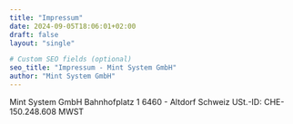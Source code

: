 ```yaml
---
title: "Impressum"
date: 2024-09-05T18:06:01+02:00
draft: false
layout: "single"

# Custom SEO fields (optional)
seo_title: "Impressum - Mint System GmbH"
author: "Mint System GmbH"
---
```


Mint System GmbH
Bahnhofplatz 1
6460 - Altdorf
Schweiz
USt.-ID:  CHE-150.248.608 MWST
